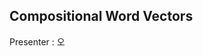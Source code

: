 ## Compositional Word Vectors  

Presenter : 오
<!--stackedit_data:
eyJoaXN0b3J5IjpbLTg2MTE0NTMyOV19
-->
